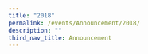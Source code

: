 ```yaml
---
title: "2018"
permalink: /events/Announcement/2018/
description: ""
third_nav_title: Announcement
---
```

